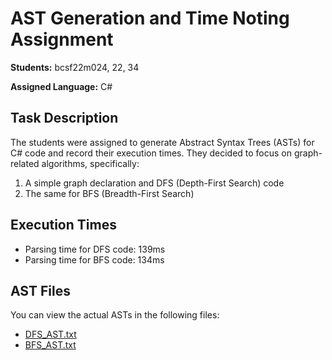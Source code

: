 # AST Generation and Time Noting Assignment

**Students:** bcsf22m024, 22, 34

**Assigned Language:** C#

## Task Description

The students were assigned to generate Abstract Syntax Trees (ASTs) for C# code and record their execution times. They decided to focus on graph-related algorithms, specifically:

1. A simple graph declaration and DFS (Depth-First Search) code
2. The same for BFS (Breadth-First Search)

## Execution Times

- Parsing time for DFS code: 139ms
- Parsing time for BFS code: 134ms

## AST Files

You can view the actual ASTs in the following files:
- [DFS_AST.txt](DFS_AST.txt)
- [BFS_AST.txt](BFS_AST.txt)